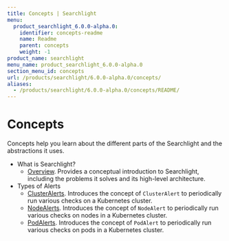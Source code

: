 ```yaml
---
title: Concepts | Searchlight
menu:
  product_searchlight_6.0.0-alpha.0:
    identifier: concepts-readme
    name: Readme
    parent: concepts
    weight: -1
product_name: searchlight
menu_name: product_searchlight_6.0.0-alpha.0
section_menu_id: concepts
url: /products/searchlight/6.0.0-alpha.0/concepts/
aliases:
  - /products/searchlight/6.0.0-alpha.0/concepts/README/
---
```

# Concepts

Concepts help you learn about the different parts of the Searchlight and the abstractions it uses.

- What is Searchlight?
  - [Overview](/docs/concepts/what-is-searhclight/overview.md). Provides a conceptual introduction to Searchlight, including the problems it solves and its high-level architecture.
- Types of Alerts
  - [ClusterAlerts](/docs/concepts/alert-types/cluster-alert.md). Introduces the concept of `ClusterAlert` to periodically run various checks on a Kubernetes cluster.
  - [NodeAlerts](/docs/concepts/alert-types/node-alert.md). Introduces the concept of `NodeAlert` to periodically run various checks on nodes in a Kubernetes cluster.
  - [PodAlerts](/docs/concepts/alert-types/pod-alert.md). Introduces the concept of `PodAlert` to periodically run various checks on pods in a Kubernetes cluster.
